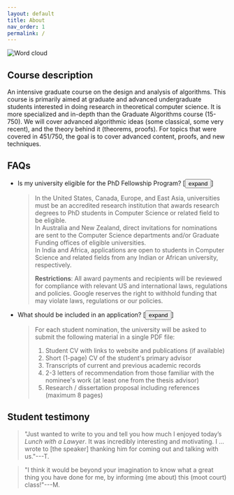 ```yaml
---
layout: default
title: About
nav_order: 1
permalink: /
---
```


![Word cloud]({{site.baseurl}}/assets/img/word_cloud.svg)

## Course description
An intensive graduate course on the design and analysis of algorithms. This course is primarily aimed at graduate and advanced undergraduate students interested in doing research in theoretical computer science. It is more specialized and in-depth than the Graduate Algorithms course (15-750). We will cover advanced algorithmic ideas (some classical, some very recent), and the theory behind it (theorems, proofs). For topics that were covered in 451/750, the goal is to cover advanced content, proofs, and new techniques.

## FAQs

- Is my university eligible for the PhD Fellowship Program?
    [<button id='faq1-button' onclick="toggleButton('faq1-button'); toggleContent('faq1-content');" class="collapse-button" tabindex>expand</button>]  
    <div id='faq1-content' markdown="1" class="collapse-content">

    > In the United States, Canada, Europe, and East Asia, universities must be an accredited research institution that awards research degrees to PhD students in Computer Science or related field to be eligible.  
    In Australia and New Zealand, direct invitations for nominations are sent to the Computer Science departments and/or Graduate Funding offices of eligible universities.  
    > In India and Africa, applications are open to students in Computer Science and related fields from any Indian or African university, respectively.
    >
    > __Restrictions__: All award payments and recipients will be reviewed for compliance with relevant US and international laws, regulations and policies. Google reserves the right to withhold funding that may violate laws, regulations or our policies.

    </div> 

- What should be included in an application?
    [<button id='faq2-button' onclick="toggleButton('faq2-button'); toggleContent('faq2-content');" class="collapse-button" tabindex>expand</button>]  
    <div id='faq2-content' markdown="1" class="collapse-content">

    > For each student nomination, the university will be asked to submit the following material in a single PDF file:
    >
    > 1. Student CV with links to website and publications (if available)
    > 1. Short (1-page) CV of the student's primary advisor
    > 1. Transcripts of current and previous academic records
    > 1. 2-3 letters of recommendation from those familiar with the nominee's work (at least one from the thesis advisor)
    > 1. Research / dissertation proposal including references (maximum 8 pages)

    </div> 

## Student testimony
> "Just wanted to write to you and tell you how much I enjoyed today’s _Lunch with a Lawyer_. It was incredibly interesting and motivating. I ... wrote to [the speaker] thanking him for coming out and talking with us."---T.

> "I think it would be beyond your imagination to know what a great thing you have done for me, by informing (me about) this (moot court) class!"---M.